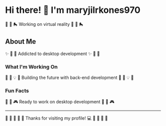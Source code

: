 # Hi there! 👋 I'm maryjilrkones970

🚵 🏸 🛼 Working on virtual reality 🚵 🏸 🛼

## About Me
✨ 🎯 🎳 Addicted to desktop development ✨ 🎯 🎳

### What I'm Working On
🎾 🥊 💡 🏒 Building the future with back-end development 🎾 🥊 💡 🏒

### Fun Facts
🛶 🎰 🎮 Ready to work on desktop development 🛶 🎰 🎮

---
🥊 🎯 🌺 🏒 🚣 Thanks for visiting my profile! 💻 🏒 🏏 🏏 🎵
